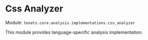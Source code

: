 # Css Analyzer

Module: `tenets.core.analysis.implementations.css_analyzer`

This module provides language-specific analysis implementation.

